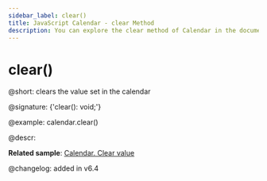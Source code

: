 ```yaml
---
sidebar_label: clear()
title: JavaScript Calendar - clear Method 
description: You can explore the clear method of Calendar in the documentation of the DHTMLX JavaScript UI library. Browse developer guides and API reference, try out code examples and live demos, and download a free 30-day evaluation version of DHTMLX Suite.
---
```


# clear()

@short: clears the value set in the calendar

@signature: {'clear(): void;'}

@example:
calendar.clear()

@descr:

**Related sample**: [Calendar. Clear value](https://snippet.dhtmlx.com/zu2n05at)

@changelog: added in v6.4
